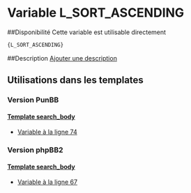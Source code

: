 # Variable L_SORT_ASCENDING

##Disponibilité
Cette variable est utilisable directement

```html
{L_SORT_ASCENDING}
```

##Description
[Ajouter une description](https://fa-tvars.appspot.com/var/L_SORT_ASCENDING)

## Utilisations dans les templates

### Version PunBB

#### [Template search_body](punbb/search_body.md#readme)
* [Variable &agrave; la ligne 74](../punbb/search_body.tpl#L74)

### Version phpBB2

#### [Template search_body](subsilver/search_body.md#readme)
* [Variable &agrave; la ligne 67](../subsilver/search_body.tpl#L67)